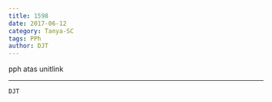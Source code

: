 ```yaml
---
title: 1598
date: 2017-06-12
category: Tanya-SC
tags: PPh
author: DJT
---
```


pph atas unitlink

---



`DJT`
